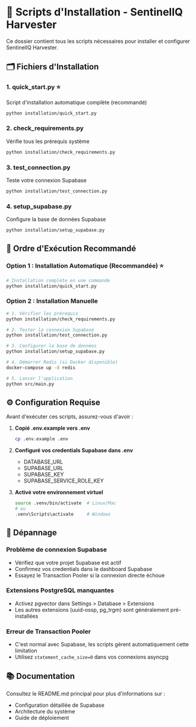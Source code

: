 # 📁 Scripts d'Installation - SentinelIQ Harvester

Ce dossier contient tous les scripts nécessaires pour installer et configurer SentinelIQ Harvester.

## 🗂️ Fichiers d'Installation

### 1. **quick_start.py** ⭐
Script d'installation automatique complète (recommandé)
```bash
python installation/quick_start.py
```

### 2. **check_requirements.py**
Vérifie tous les prérequis système
```bash
python installation/check_requirements.py
```

### 3. **test_connection.py** 
Teste votre connexion Supabase
```bash
python installation/test_connection.py
```

### 4. **setup_supabase.py**
Configure la base de données Supabase
```bash
python installation/setup_supabase.py
```

## 🚀 Ordre d'Exécution Recommandé

### Option 1 : Installation Automatique (Recommandée) ⭐
```bash
# Installation complète en une commande
python installation/quick_start.py
```

### Option 2 : Installation Manuelle
```bash
# 1. Vérifier les prérequis
python installation/check_requirements.py

# 2. Tester la connexion Supabase
python installation/test_connection.py

# 3. Configurer la base de données
python installation/setup_supabase.py

# 4. Démarrer Redis (si Docker disponible)
docker-compose up -d redis

# 5. Lancer l'application
python src/main.py
```

## ⚙️ Configuration Requise

Avant d'exécuter ces scripts, assurez-vous d'avoir :

1. **Copié .env.example vers .env**
   ```bash
   cp .env.example .env
   ```

2. **Configuré vos credentials Supabase dans .env**
   - DATABASE_URL
   - SUPABASE_URL  
   - SUPABASE_KEY
   - SUPABASE_SERVICE_ROLE_KEY

3. **Activé votre environnement virtuel**
   ```bash
   source .venv/bin/activate  # Linux/Mac
   # ou
   .venv\Scripts\activate     # Windows
   ```

## 🔧 Dépannage

### Problème de connexion Supabase
- Vérifiez que votre projet Supabase est actif
- Confirmez vos credentials dans le dashboard Supabase
- Essayez le Transaction Pooler si la connexion directe échoue

### Extensions PostgreSQL manquantes
- Activez pgvector dans Settings > Database > Extensions
- Les autres extensions (uuid-ossp, pg_trgm) sont généralement pré-installées

### Erreur de Transaction Pooler
- C'est normal avec Supabase, les scripts gèrent automatiquement cette limitation
- Utilisez `statement_cache_size=0` dans vos connexions asyncpg

## 📚 Documentation

Consultez le README.md principal pour plus d'informations sur :
- Configuration détaillée de Supabase
- Architecture du système
- Guide de déploiement
